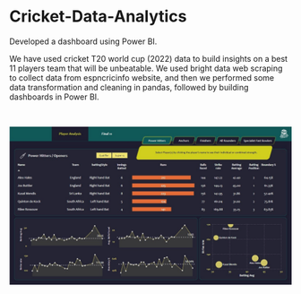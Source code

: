 # Cricket-Data-Analytics
Developed a dashboard using Power BI. 

We have used cricket T20 world cup (2022) data to build insights on a best 11 players team that will be unbeatable. We used bright data web scraping to collect data from espncricinfo website, and then we performed some data transformation and cleaning in pandas, followed by building dashboards in Power BI.

&nbsp; <!-- This creates some space -->

![Final Dashboard](Final-Dashboard.png)


